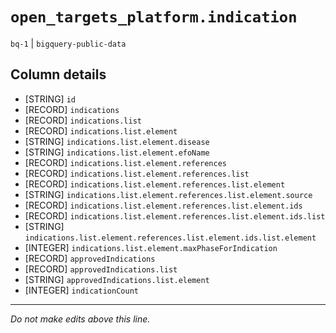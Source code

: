 # `open_targets_platform.indication`
`bq-1` | `bigquery-public-data`

## Column details
* [STRING]    `id`
* [RECORD]    `indications`
* [RECORD]    `indications.list`
* [RECORD]    `indications.list.element`
* [STRING]    `indications.list.element.disease`
* [STRING]    `indications.list.element.efoName`
* [RECORD]    `indications.list.element.references`
* [RECORD]    `indications.list.element.references.list`
* [RECORD]    `indications.list.element.references.list.element`
* [STRING]    `indications.list.element.references.list.element.source`
* [RECORD]    `indications.list.element.references.list.element.ids`
* [RECORD]    `indications.list.element.references.list.element.ids.list`
* [STRING]    `indications.list.element.references.list.element.ids.list.element`
* [INTEGER]   `indications.list.element.maxPhaseForIndication`
* [RECORD]    `approvedIndications`
* [RECORD]    `approvedIndications.list`
* [STRING]    `approvedIndications.list.element`
* [INTEGER]   `indicationCount`

-------------------------------------------------------------------------------
*Do not make edits above this line.*
